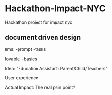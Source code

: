 # Hackathon-Impact-NYC
Hackathon project for impact nyc

## document driven design
llms:
-prompt
-tasks

lovable:
-basics

Idea: "Education Assistant: Parent/Child/Teachers"

User experience

Actual Impact: The real pain point?


